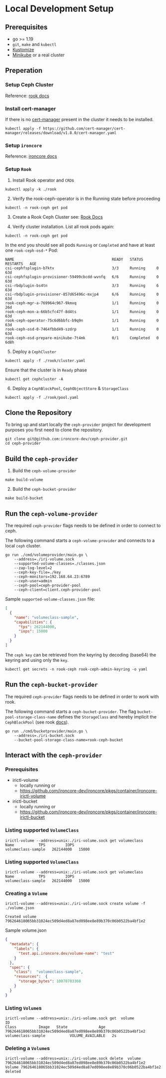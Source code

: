 # Local Development Setup

## Prerequisites

* go >= 1.19
* `git`, `make` and `kubectl`
* [Kustomize](https://kustomize.io/)
* [Minikube](https://minikube.sigs.k8s.io/docs/) or a real cluster

## Preperation

### Setup Ceph Cluster

Reference:  [rook docs](https://rook.io/docs/rook/v1.9/Contributing/development-environment/?h=mini#minikube)


### Install cert-manager

If there is no [cert-manager](https://cert-manager.io/docs/) present in the cluster it needs to be installed.

```shell
kubectl apply -f https://github.com/cert-manager/cert-manager/releases/download/v1.8.0/cert-manager.yaml
```

### Setup `ironcore`

Reference: [ironcore docs](https://github.com/ironcore-dev/ironcore/blob/main/docs/development/setup.md)

### Setup `Rook`

1. Install Rook operator and `CRD`s
```shell
kubectl apply -k ./rook
```

2. Verify the rook-ceph-operator is in the Running state before proceeding 
```shell
kubectl -n rook-ceph get pod
```

3. Create a Rook Ceph Cluster see: [Rook Docs](https://rook.io/docs/rook/v1.10/Getting-Started/example-configurations/#cluster-crd)

4. Verify cluster installation. List all rook pods again: 
```shell
kubectl -n rook-ceph get pod
```
In the end you should see all pods `Running` or `Completed` and have at least one `rook-ceph-osd-*` Pod:
```
NAME                                            READY   STATUS      RESTARTS   AGE
csi-cephfsplugin-b7ktv                          3/3     Running     0          63d
csi-cephfsplugin-provisioner-59499cbcdd-wvnfq   6/6     Running     0          63d
csi-rbdplugin-bs4tn                             3/3     Running     6          63d
csi-rbdplugin-provisioner-857d65496c-mxjp4      6/6     Running     0          63d
rook-ceph-mgr-a-769964c967-9kmxq                1/1     Running     0          26d
rook-ceph-mon-a-66b5cfc47f-8d4ts                1/1     Running     0          63d
rook-ceph-operator-75c6d6bbfc-b9q9n             1/1     Running     0          63d
rook-ceph-osd-0-7464fbbd49-szdrp                1/1     Running     0          63d
rook-ceph-osd-prepare-minikube-7t4mk            0/1     Completed   0          6d8h
```


5. Deploy a `CephCluster`
```shell
kubectl apply -f ./rook/cluster.yaml
```
Ensure that the cluster is in `Ready` phase

```shell
kubectl get cephcluster -A
```

6. Deploy a `CephBlockPool`, `CephObjectStore` & `StorageClass`
```shell
kubectl apply -f ./rook/pool.yaml
```

## Clone the Repository

To bring up and start locally the `ceph-provider` project for development purposes you first need to clone the repository.

```shell
git clone git@github.com:ironcore-dev/ceph-provider.git
cd ceph-provider
```

## Build the `ceph-provider`


1. Build the `ceph-volume-provider`
```shell
make build-volume
```

2. Build the `ceph-bucket-provider`
```shell
make build-bucket
```

## Run the `ceph-volume-provider`

The required `ceph-provider` flags needs to be defined in order to connect to ceph. 

The following command starts a `ceph-volume-provider` and connects to a local `ceph` cluster.
```shell
go run ./cmd/volumeprovider/main.go \
    --address=./iri-volume.sock
    --supported-volume-classes=./classes.json
    --zap-log-level=2
    --ceph-key-file=./key
    --ceph-monitors=192.168.64.23:6789
    --ceph-user=admin
    --ceph-pool=ceph-provider-pool
    --ceph-client=client.ceph-provider-pool
```


Sample `supported-volume-classes.json` file: 
```json
[
  {
    "name": "volumeclass-sample",
    "capabilities": {
      "tps": 262144000,
      "iops": 15000
    }
  }
]
```

The `ceph key` can be retrieved from the keyring by decoding (base64) the keyring and using only the `key`. 
```shell
kubectl get secrets -n rook-ceph rook-ceph-admin-keyring -o yaml
```


## Run the `ceph-bucket-provider`

The required `ceph-provider` flags needs to be defined in order to work with rook.

The following command starts a `ceph-bucket-provider`. 
The flag `bucket-pool-storage-class-name` defines the `StorageClass` and hereby implicit the `CephBlockPool` (see rook [docs](https://rook.io/docs/rook/v1.11/Storage-Configuration/Object-Storage-RGW/object-storage/)). 
```shell
go run ./cmd/bucketprovider/main.go \
    --address=./iri-bucket.sock
    --bucket-pool-storage-class-name=rook-ceph-bucket
```


## Interact with the  `ceph-provider`

### Prerequisites
* irictl-volume
    * locally running or
    * https://github.com/ironcore-dev/ironcore/pkgs/container/ironcore-irictl-volume
* irictl-bucket
    * locally running or
    * https://github.com/ironcore-dev/ironcore/pkgs/container/ironcore-irictl-bucket

### Listing supported `VolumeClass` 
```shell
irictl-volume --address=unix:./iri-volume.sock get volumeclass
Name           TPS         IOPS
volumeclass-sample   262144000   15000
```

### Listing supported `VolumeClass`
```shell
irictl-volume --address=unix:./iri-volume.sock get volumeclass
Name           TPS         IOPS
volumeclass-sample   262144000   15000
```

### Creating a  `Volume`
```shell
irictl-volume --address=unix:./iri-volume.sock create volume -f ./volume.json

Created volume 796264618065bb31024ec509d4ed8a87ed098ee8e89b370c06b0522ba4bf1e2
```

Sample volume.json
```json
{
  "metadata": {
    "labels": {
      "test.api.ironcore.dev/volume-name": "test"
    }
  },
  "spec": {
    "class":  "volumeclass-sample",
    "resources":  {
      "storage_bytes": 10070703360
    }
  }
}
```

### Listing `Volume`s
```shell
irictl-volume --address=unix:./iri-volume.sock get  volume
ID                                                                Class          Image   State              Age
796264618065bb31024ec509d4ed8a87ed098ee8e89b370c06b0522ba4bf1e2   volumeclass-sample           VOLUME_AVAILABLE   2s
```

### Deleting a `Volume`s
```shell
irictl-volume --address=unix:./iri-volume.sock delete  volume 796264618065bb31024ec509d4ed8a87ed098ee8e89b370c06b0522ba4bf1e2
Volume 796264618065bb31024ec509d4ed8a87ed098ee8e89b370c06b0522ba4bf1e2 deleted
```
